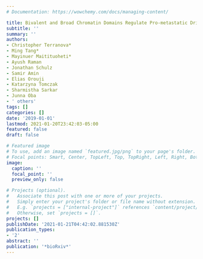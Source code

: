```yaml
---
# Documentation: https://wowchemy.com/docs/managing-content/

title: Bivalent and Broad Chromatin Domains Regulate Pro-metastatic Drivers in Melanoma
subtitle: ''
summary: ''
authors:
- Christopher Terranova*
- Ming Tang*
- Mayinuer Maitituoheti*
- Ayush Raman
- Jonathan Schulz
- Samir Amin
- Elias Orouji
- Katarzyna Tomczak
- Sharmistha Sarkar
- Junna Oba
- ' others'
tags: []
categories: []
date: '2019-01-01'
lastmod: 2021-01-20T23:42:03-05:00
featured: false
draft: false

# Featured image
# To use, add an image named `featured.jpg/png` to your page's folder.
# Focal points: Smart, Center, TopLeft, Top, TopRight, Left, Right, BottomLeft, Bottom, BottomRight.
image:
  caption: ''
  focal_point: ''
  preview_only: false

# Projects (optional).
#   Associate this post with one or more of your projects.
#   Simply enter your project's folder or file name without extension.
#   E.g. `projects = ["internal-project"]` references `content/project/deep-learning/index.md`.
#   Otherwise, set `projects = []`.
projects: []
publishDate: '2021-01-21T04:42:02.881530Z'
publication_types:
- '2'
abstract: ''
publication: '*bioRxiv*'
---
```

